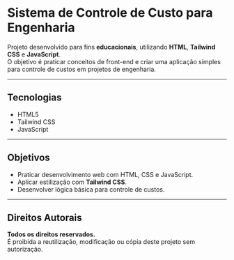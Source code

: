 # Sistema de Controle de Custo para Engenharia

Projeto desenvolvido para fins **educacionais**, utilizando **HTML**, **Tailwind CSS** e **JavaScript**.  
O objetivo é praticar conceitos de front-end e criar uma aplicação simples para controle de custos em projetos de engenharia.

---

## Tecnologias
- HTML5    
- Tailwind CSS  
- JavaScript  

---

## Objetivos
- Praticar desenvolvimento web com HTML, CSS e JavaScript.  
- Aplicar estilização com **Tailwind CSS**.  
- Desenvolver lógica básica para controle de custos.  

---

## Direitos Autorais
**Todos os direitos reservados.**  
É proibida a reutilização, modificação ou cópia deste projeto sem autorização.
